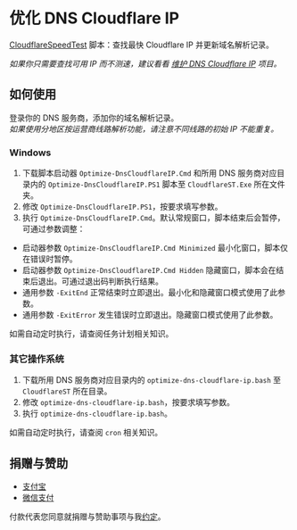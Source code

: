 # 优化 DNS Cloudflare IP
[CloudflareSpeedTest](https://github.com/XIU2/CloudflareSpeedTest) 脚本：查找最快 Cloudflare IP 并更新域名解析记录。

_如果你只需要查找可用 IP 而不测速，建议看看 [维护 DNS Cloudflare IP](https://github.com/CrazyBoyFeng/maintain_dns_cloudflare_ip) 项目。_

## 如何使用
登录你的 DNS 服务商，添加你的域名解析记录。  
_如果使用分地区按运营商线路解析功能，请注意不同线路的初始 IP 不能重复。_

### Windows
1. 下载脚本启动器 `Optimize-DnsCloudflareIP.Cmd` 和所用 DNS 服务商对应目录内的 `Optimize-DnsCloudflareIP.PS1` 脚本至 `CloudflareST.Exe` 所在文件夹。  
2. 修改 `Optimize-DnsCloudflareIP.PS1`，按要求填写参数。
3. 执行 `Optimize-DnsCloudflareIP.Cmd`。默认常规窗口，脚本结束后会暂停，可通过参数调整：
  * 启动器参数 `Optimize-DnsCloudflareIP.Cmd Minimized` 最小化窗口，脚本仅在错误时暂停。
  * 启动器参数 `Optimize-DnsCloudflareIP.Cmd Hidden` 隐藏窗口，脚本会在结束后退出。可通过退出码判断执行结果。
  * 通用参数 `-ExitEnd` 正常结束时立即退出。最小化和隐藏窗口模式使用了此参数。
  * 通用参数 `-ExitError` 发生错误时立即退出。隐藏窗口模式使用了此参数。

如需自动定时执行，请查阅任务计划相关知识。

### 其它操作系统
1. 下载所用 DNS 服务商对应目录内的 `optimize-dns-cloudflare-ip.bash` 至 `CloudflareST` 所在目录。  
2. 修改 `optimize-dns-cloudflare-ip.bash`，按要求填写参数。  
3. 执行 `optimize-dns-cloudflare-ip.bash`。

如需自动定时执行，请查阅 `cron` 相关知识。

## 捐赠与赞助
* [支付宝](https://user-images.githubusercontent.com/1733254/110204402-bbcabc80-7ead-11eb-8bbc-9be2041214c2.png)
* [微信支付](https://user-images.githubusercontent.com/1733254/110204405-bd948000-7ead-11eb-9c8a-13094e252d7a.png)

付款代表您同意就捐赠与赞助事项与我[约定](https://gist.github.com/CrazyBoyFeng/a53994e5cfb129110c150fb6ea802a87#file-donationandsponsorshipagreement-md)。